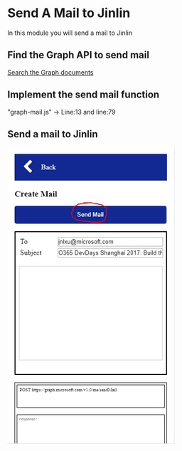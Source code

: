 # Send A Mail to Jinlin
In this module you will send a mail to Jinlin

## Find the Graph API to send mail
[Search the Graph documents](https://developer.microsoft.com/en-us/graph/docs/concepts/overview)

## Implement the send mail function
"graph-mail.js" -> Line:13 and line:79
 

## Send a mail to Jinlin
![alt text](imgs/sendmail.png "Send mail")



